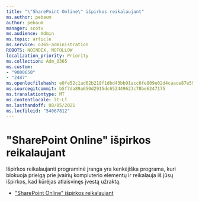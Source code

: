 ```yaml
---
title: "\"SharePoint Online\" išpirkos reikalaujant"
ms.author: pebaum
author: pebaum
manager: scotv
ms.audience: Admin
ms.topic: article
ms.service: o365-administration
ROBOTS: NOINDEX, NOFOLLOW
localization_priority: Priority
ms.collection: Adm_O365
ms.custom:
- "9000650"
- "2487"
ms.openlocfilehash: e0fe52c1ad62b218f1dbd43bb91acc6fe809e02d4caace87e59229b9fc9ec70c
ms.sourcegitcommit: b5f7da89a650d2915dc652449623c78be6247175
ms.translationtype: MT
ms.contentlocale: lt-LT
ms.lasthandoff: 08/05/2021
ms.locfileid: "54067812"
---
```

# <a name="handling-ransomware-in-sharepoint-online"></a>"SharePoint Online" išpirkos reikalaujant

Išpirkos reikalaujanti programinė įranga yra kenkėjiška programa, kuri blokuoja prieigą prie įvairių kompiuterio elementų ir reikalauja iš jūsų išpirkos, kad kūrėjas atlaisvinęs įvestą užraktą.
- ["SharePoint Online" išpirkos reikalaujant](https://docs.microsoft.com/sharepoint/troubleshoot/security/handling-ransomware-in-sharepoint-online)
